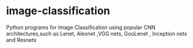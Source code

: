 # image-classification
Python programs for Image Classification using popular CNN architectures,such as Lenet, Alexnet ,VGG nets, GooLenet , Inception nets and Resnets
